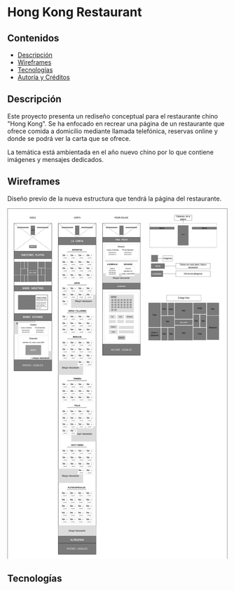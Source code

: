 # Hong Kong Restaurant

## Contenidos
  - [Descripción](#description)
  - [Wireframes](#wireframes)
  - [Tecnologías ](#tecnologias)
  - [Autoría y Créditos](#autoriaycreaditos)

## Descripción

Este proyecto presenta un rediseño conceptual para el restaurante chino "Hong Kong". Se ha enfocado en recrear una página de un restaurante que ofrece comida a domicilio mediante llamada telefónica, reservas online y donde se podrá ver la carta que se ofrece.

La temática está ambientada en el año nuevo chino por lo que contiene imágenes y mensajes dedicados.

## Wireframes

Diseño previo de la nueva estructura que tendrá la página del restaurante.

<img src="readme-img/Wireframe_proyecto_HKR.png" alt="wireframe de la web" height="800px">

## Tecnologías



